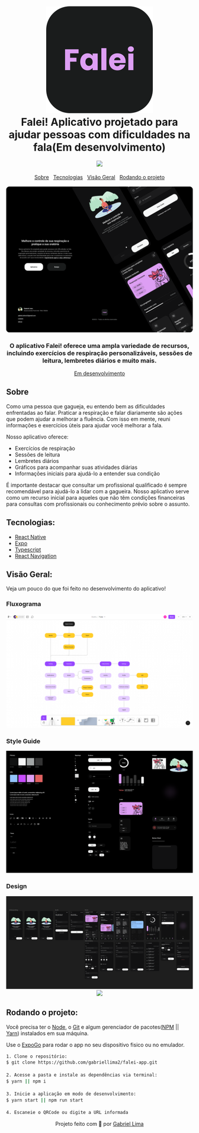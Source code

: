 <h1 align="center">
    <img alt="Falei! logo" src="./public/docs/logo.svg" />
    <br>
    Falei! Aplicativo projetado para ajudar pessoas com dificuldades na fala(Em desenvolvimento)
</h1>

<div align="center">
  <a href="https://github.com/gabriellima2/falei-app/blob/main/LICENSE" rel="noreferrer" target="_blank">
  <img src="https://img.shields.io/badge/GPL-3.0-white?style=for-the-badge&logo=github&logoColor=white" /></a>
</div>

<br />

<div align="center">
  <a href="#about">Sobre</a>
  &nbsp;
  <a href="#techs">Tecnologias</a>
  &nbsp;
  <a href="#overview">Visão Geral</a>
  &nbsp;
  <a href="#run">Rodando o projeto</a>
</div>

<br />

<div align="center">
  <img src="./public/docs/introduction.png" alt="Introdução do projeto" >
</div>

<h3 align="center">O aplicativo Falei! oferece uma ampla variedade de recursos, incluindo exercícios de respiração personalizáveis, sessões de leitura, lembretes diários e muito mais.</h3>

<p align="center"><a href="#">Em desenvolvimento</a></p>

<h2 id="about">Sobre</h2>

Como uma pessoa que gagueja, eu entendo bem as dificuldades enfrentadas ao falar. Praticar a respiração e falar diariamente são ações que podem ajudar a melhorar a fluência. Com isso em mente, reuni informações e exercícios úteis para ajudar você melhorar a fala.

Nosso aplicativo oferece:

- Exercícios de respiração
- Sessões de leitura
- Lembretes diários
- Gráficos para acompanhar suas atividades diárias
- Informações iniciais para ajudá-lo a entender sua condição

É importante destacar que consultar um profissional qualificado é sempre recomendável para ajudá-lo a lidar com a gagueira. Nosso aplicativo serve como um recurso inicial para aqueles que não têm condições financeiras para consultas com profissionais ou conhecimento prévio sobre o assunto.

<h2 id="techs">Tecnologias:</h2>

- [React Native](https://reactnative.dev/)
- [Expo](https://expo.dev/)
- [Typescript](https://www.typescriptlang.org/)
- [React Navigation](https://reactnavigation.org/)

<h2 id="overview">Visão Geral:</h2>
Veja um pouco do que foi feito no desenvolvimento do aplicativo!

<h3>Fluxograma</h3>

<div align="center">
  <img src="./public/docs/flowchart.png" alt="Fluxograma" >
</div>

<h3>Style Guide</h3>

<div align="center">
  <img src="./public/docs/guide.png" alt="Guia de estilos" >
</div>

<h3>Design</h3>

<div align="center">
  <img src="./public/docs/design.png" alt="Demonstração do design" >
</div>

<div align="center">
  <a href="https://www.figma.com/" rel="noreferrer" target="_blank">
  <img src="https://img.shields.io/badge/figma-black?style=for-the-badge&logo=figma&logoColor=white" /></a>
</div>

<h2 id="run">Rodando o projeto:</h2>

Você precisa ter o [Node](https://nodejs.org/en/), o [Git](https://git-scm.com/) e algum gerenciador de pacotes([NPM](https://docs.npmjs.com/downloading-and-installing-node-js-and-npm/) || [Yarn](https://classic.yarnpkg.com/lang/en/docs/install)) instalados em sua máquina.

Use o [ExpoGo](https://expo.dev/client) para rodar o app no seu dispositivo fisico ou no emulador.

```bash
1. Clone o repositório:
$ git clone https://github.com/gabriellima2/falei-app.git

2. Acesse a pasta e instale as dependências via terminal:
$ yarn || npm i

3. Inicie a aplicação em modo de desenvolvimento:
$ yarn start || npm run start

4. Escaneie o QRCode ou digite a URL informada
```

<p align="center">Projeto feito com 💙 por <a href="https://www.linkedin.com/in/gabriel-lima-860612236">Gabriel Lima</a></p>
